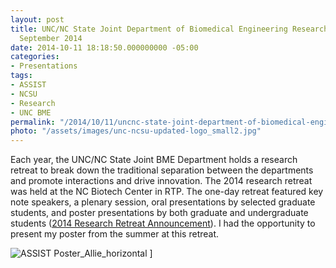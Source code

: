 ```yaml
---
layout: post
title: UNC/NC State Joint Department of Biomedical Engineering Research Retreat -
  September 2014
date: 2014-10-11 18:18:50.000000000 -05:00
categories:
- Presentations
tags:
- ASSIST
- NCSU
- Research
- UNC BME
permalink: "/2014/10/11/uncnc-state-joint-department-of-biomedical-engineering-research-retreat-september-2014/"
photo: "/assets/images/unc-ncsu-updated-logo_small2.jpg"
---
```

Each year, the UNC/NC State Joint BME Department holds a research retreat to break down the traditional separation between the departments and promote interactions and drive innovation. The 2014 research retreat was held at the NC Biotech Center in RTP. The one-day retreat featured key note speakers, a plenary session, oral presentations by selected graduate students, and poster presentations by both graduate and undergraduate students <!--more-->([2014 Research Retreat Announcement](/assets/pdfs/2014-research-retreat-announcement.pdf)). I had the opportunity to present my poster from the summer at this retreat.

![ASSIST Poster_Allie_horizontal]( /assets/images/assist-poster_allie_horizontal.jpg) ]
